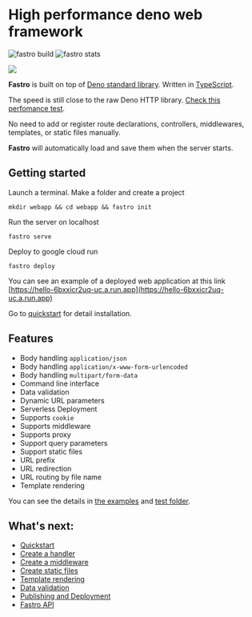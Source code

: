 # High performance deno web framework

![][build] ![][stats]

![](https://avatars0.githubusercontent.com/u/72688404?s=400&amp;v=4)

**Fastro** is built on top of [Deno standard library](https://deno.land/std@0.74.0). Written in [TypeScript](https://www.typescriptlang.org/). 

The speed is still close to the raw Deno HTTP library. [Check this perfomance test](docs/perfomance.md).

No need to add or register route declarations, controllers, middlewares, templates, or static files manually. 

**Fastro** will automatically load and save them when the server starts.

## Getting started

Launch a terminal. Make a folder and create a project
```
mkdir webapp && cd webapp && fastro init
```
Run the server on localhost
```
fastro serve
```
Deploy to google cloud run
```
fastro deploy
```

You can see an example of a deployed web application at this link [https://hello-6bxxicr2uq-uc.a.run.app](https://hello-6bxxicr2uq-uc.a.run.app)


Go to [quickstart](docs/quickstart.md) for detail installation.

## Features
- Body handling `application/json`
- Body handling `application/x-www-form-urlencoded`
- Body handling `multipart/form-data`
- Command line interface
- Data validation
- Dynamic URL parameters
- Serverless Deployment
- Supports `cookie`
- Supports middleware
- Supports proxy
- Support query parameters
- Support static files
- URL prefix
- URL redirection
- URL routing by file name
- Template rendering

You can see the details in [the examples](https://github.com/fastrodev/fastro/blob/master/services) and [test folder](https://github.com/fastrodev/fastro/blob/master/test).

## What's next:
- [Quickstart](docs/quickstart.md)
- [Create a handler](docs/handler.md)
- [Create a middleware](docs/middleware.md)
- [Create static files](docs/static.md)
- [Template rendering](docs/rendering.md)
- [Data validation](docs/validation.md)
- [Publishing and Deployment](docs/deployment.md)
- [Fastro API](docs/api.md)

[build]: https://github.com/fastrodev/fastro/workflows/ci/badge.svg?branch=master "fastro build"
[stats]: https://img.shields.io/endpoint?url=https%3A%2F%2Fraw.fastro.dev%2Fstats "fastro stats"
